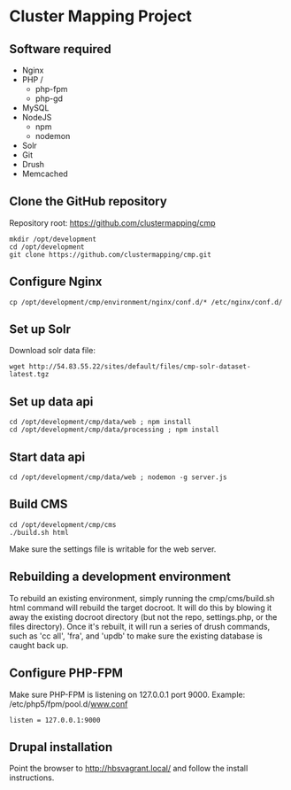 # Cluster Mapping Project

## Software required
* Nginx
* PHP /
    * php-fpm
    * php-gd
* MySQL
* NodeJS
    * npm
    * nodemon
* Solr
* Git
* Drush
* Memcached

## Clone the GitHub repository 
Repository root: https://github.com/clustermapping/cmp

    mkdir /opt/development
    cd /opt/development
    git clone https://github.com/clustermapping/cmp.git

## Configure Nginx
    cp /opt/development/cmp/environment/nginx/conf.d/* /etc/nginx/conf.d/

## Set up Solr
Download solr data file:

    wget http://54.83.55.22/sites/default/files/cmp-solr-dataset-latest.tgz

## Set up data api
    cd /opt/development/cmp/data/web ; npm install
    cd /opt/development/cmp/data/processing ; npm install

## Start data api
    cd /opt/development/cmp/data/web ; nodemon -g server.js

## Build CMS 
    cd /opt/development/cmp/cms
    ./build.sh html
Make sure the settings file is writable for the web server.

## Rebuilding a development environment
To rebuild an existing environment, simply running the cmp/cms/build.sh html command will rebuild the target docroot. It will do this by blowing it away the existing docroot directory (but not the repo, settings.php, or the files directory). Once it's rebuilt, it will run a series of drush commands, such as 'cc all', 'fra', and 'updb' to make sure the existing database is caught back up.


## Configure PHP-FPM
Make sure PHP-FPM is listening on 127.0.0.1 port 9000.
Example: /etc/php5/fpm/pool.d/www.conf

    listen = 127.0.0.1:9000

## Drupal installation
Point the browser to http://hbsvagrant.local/ and follow the install instructions.
